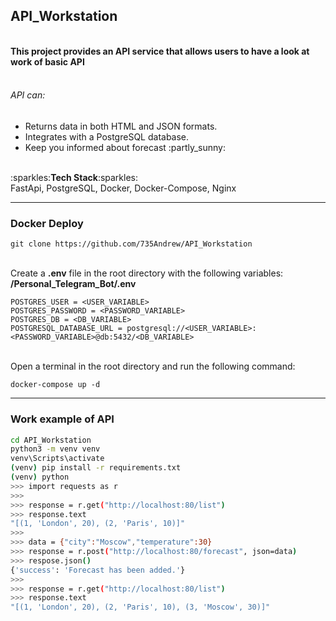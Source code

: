 <h2>API_Workstation</h2>
<br>
<div>
<b>This project provides an API service that allows users to have a look at work of basic API</b>
<br><br>
<h6>API can:</h6>
<ul>

<li>Returns data in both HTML and JSON formats.</li>
<li>Integrates with a PostgreSQL database.</li>
<li>Keep you informed about forecast :partly_sunny:</li>
</ul>
</div>
<br>
:sparkles:<b>Tech Stack</b>:sparkles:<br>
FastApi, PostgreSQL, Docker, Docker-Compose, Nginx
<hr> 
<div>
<h3>Docker Deploy</h3>

```commandline
git clone https://github.com/735Andrew/API_Workstation    
```
<br>
Create a <b>.env</b> file in the root directory with the following variables: <br>
<b>/Personal_Telegram_Bot/.env</b>

```commandline 
POSTGRES_USER = <USER_VARIABLE>
POSTGRES_PASSWORD = <PASSWORD_VARIABLE>
POSTGRES_DB = <DB_VARIABLE>
POSTGRESQL_DATABASE_URL = postgresql://<USER_VARIABLE>:<PASSWORD_VARIABLE>@db:5432/<DB_VARIABLE>
```
<br>
Open a terminal in the root directory and run the following command: 

```commandline
docker-compose up -d 
```
</div>
<hr>
<h3>Work example of API</h3>

```bash
cd API_Workstation
python3 -m venv venv 
venv\Scripts\activate 
(venv) pip install -r requirements.txt
(venv) python 
>>> import requests as r
>>>
>>> response = r.get("http://localhost:80/list")
>>> response.text
"[(1, 'London', 20), (2, 'Paris', 10)]"
>>>
>>> data = {"city":"Moscow","temperature":30}
>>> response = r.post("http://localhost:80/forecast", json=data)
>>> respose.json()
{'success': 'Forecast has been added.'}
>>>
>>> response = r.get("http://localhost:80/list")
>>> response.text
"[(1, 'London', 20), (2, 'Paris', 10), (3, 'Moscow', 30)]"
```